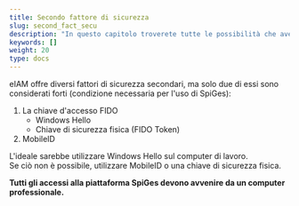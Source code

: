 ```yaml
---
title: Secondo fattore di sicurezza
slug: second_fact_secu
description: "In questo capitolo troverete tutte le possibilità che avete come secondo fattore di sicurezza."
keywords: []
weight: 20
type: docs
---
```


eIAM offre diversi fattori di sicurezza secondari, ma solo due di essi sono considerati forti (condizione necessaria per l'uso di SpiGes):  
1. La chiave d'accesso FIDO
    - Windows Hello
    - Chiave di sicurezza fisica (FIDO Token)
2. MobileID

L'ideale sarebbe utilizzare Windows Hello sul computer di lavoro.          
Se ciò non è possibile, utilizzare MobileID o una chiave di sicurezza fisica. 

**Tutti gli accessi alla piattaforma SpiGes devono avvenire da un computer professionale.**
